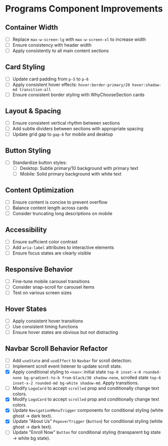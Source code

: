 # Programs Component Improvements

## Container Width
- [ ] Replace `max-w-screen-lg` with `max-w-screen-xl` to increase width
- [ ] Ensure consistency with header width
- [ ] Apply consistently to all main content sections

## Card Styling
- [ ] Update card padding from `p-5` to `p-6`
- [ ] Apply consistent hover effects: `hover:border-primary/20 hover:shadow-md transition-all`
- [ ] Ensure consistent border styling with WhyChooseSection cards

## Layout & Spacing
- [ ] Ensure consistent vertical rhythm between sections
- [ ] Add subtle dividers between sections with appropriate spacing
- [ ] Update grid gap to `gap-6` for mobile and desktop

## Button Styling
- [ ] Standardize button styles:
  - [ ] Desktop: Subtle primary/10 background with primary text
  - [ ] Mobile: Solid primary background with white text

## Content Optimization
- [ ] Ensure content is concise to prevent overflow
- [ ] Balance content length across cards
- [ ] Consider truncating long descriptions on mobile

## Accessibility
- [ ] Ensure sufficient color contrast
- [ ] Add `aria-label` attributes to interactive elements
- [ ] Ensure focus states are clearly visible

## Responsive Behavior
- [ ] Fine-tune mobile carousel transitions
- [ ] Consider snap-scroll for carousel items
- [ ] Test on various screen sizes

## Hover States
- [ ] Apply consistent hover transitions
- [ ] Use consistent timing functions
- [ ] Ensure hover states are obvious but not distracting

## Navbar Scroll Behavior Refactor

- [ ] Add `useState` and `useEffect` to `Navbar` for scroll detection.
- [ ] Implement scroll event listener to update scroll state.
- [x] Apply conditional styling to `<nav>`: initial state `top-0 inset-x-0 rounded-none bg-gradient-to-b from-black/30 shadow-none`, scrolled state `top-6 inset-x-2 rounded-md bg-white shadow-md`. Apply transitions.
- [ ] Modify `LogoCard` to accept `scrolled` prop and conditionally change text colors.
- [x] Modify `LogoCard` to accept `scrolled` prop and conditionally change text colors.
- [x] Update `NavigationMenuTrigger` components for conditional styling (white ghost -> dark text).
- [x] Update "About Us" `PopoverTrigger` (`Button`) for conditional styling (white ghost -> dark text).
- [ ] Update "Enroll Now" `Button` for conditional styling (transparent bg state -> white bg state).